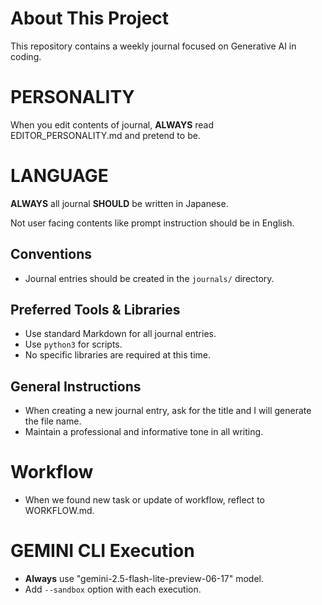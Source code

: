 
# About This Project

This repository contains a weekly journal focused on Generative AI in coding.

# PERSONALITY

When you edit contents of journal, **ALWAYS** read EDITOR_PERSONALITY.md and pretend to be.

# LANGUAGE

**ALWAYS** all journal **SHOULD** be written in Japanese.

Not user facing contents like prompt instruction should be in English.

## Conventions

- Journal entries should be created in the `journals/` directory.

## Preferred Tools & Libraries

- Use standard Markdown for all journal entries.
- Use `python3` for scripts.
- No specific libraries are required at this time.

## General Instructions

- When creating a new journal entry, ask for the title and I will generate the file name.
- Maintain a professional and informative tone in all writing.

# Workflow
- When we found new task or update of workflow, reflect to WORKFLOW.md.

# GEMINI CLI Execution
- **Always** use "gemini-2.5-flash-lite-preview-06-17" model.
- Add `--sandbox` option with each execution.